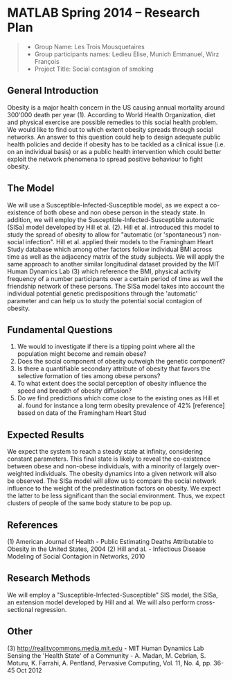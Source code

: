 # MATLAB Spring 2014 – Research Plan

> * Group Name: Les Trois Mousquetaires
> * Group participants names: Ledieu Elise, Munich Emmanuel, Wirz François
> * Project Title: Social contagion of smoking

## General Introduction

Obesity is a major health concern in the US causing annual mortality around 300'000 death per year (1). According to World Health Organization, diet and physical exercise are possible remedies to this social health problem. We would like to find out to which extent obesity spreads through social networks. An answer to this question could help to design adequate public health policies and decide if obesity has to be tackled as a clinical issue (i.e. on an individual basis) or as a public health intervention which could better exploit the network phenomena to spread positive behaviour to fight obesity.

## The Model

We will use a Susceptible-Infected-Susceptible model, as we expect a co-existence of both obese and non obese person in the steady state. In addition,  we will employ the Susceptible-Infected-Susceptible automatic (SISa) model developed by Hill et al. (2). Hill et al. introduced this model to study the spread of obesity to allow for "automatic (or 'spontaneous') non-social infection". Hill et al. applied their models to the Framingham Heart Study database which among other factors follow individual BMI across time as well as the adjacency matrix of the study subjects. 
We will apply the same approach to another similar longitudinal dataset provided by the MIT Human Dynamics Lab (3) which reference the BMI, physical activity frequency of a number participants over a certain period of time as well the friendship network of these persons.
The SISa model takes into account the individual potential genetic predispositions through the 'automatic' parameter and can help us to study the potential social contagion of obesity.	

## Fundamental Questions

1)	We would to investigate if there is a tipping point where all the population might become and remain obese?
2)	Does the social component of obesity outweigh the genetic component?
3)	Is there a quantifiable secondary attribute of obesity that favors the selective formation of ties among obese persons?
4)	To what extent does the social perception of obesity influence the speed and breadth of obesity diffusion?
5)	Do we find predictions which come close to the existing ones as Hill et al. found for instance a long term obesity prevalence of 42% [reference] based on data of the Framingham Heart Stud

## Expected Results

We expect the system to reach a steady state at infinity, considering constant parameters. This final state is likely to reveal the co-existence between obese and non-obese individuals, with a minority of largely over-weighted individuals. The obesity dynamics into a given network will also be observed. 
The SISa model will allow us to compare the social network influence to the weight of the predestination factors on obesity. We expect the latter to be less significant than the social environment. Thus, we expect clusters of people of the same body stature to be pop up.

## References 

(1) American Journal of Health - Public  Estimating Deaths Attributable to Obesity in the United States, 2004
(2) Hill and al. - Infectious Disease Modeling of Social Contagion in Networks, 2010


## Research Methods

We will employ a "Susceptible-Infected-Susceptible" SIS model, the SISa, an extension model developed by Hill and al. We will also perform cross-sectional regression.


## Other

(3)  http://realitycommons.media.mit.edu - MIT Human Dynamics Lab
Sensing the 'Health State' of a Community - A. Madan, M. Cebrian, S. Moturu, K. Farrahi, A. Pentland, Pervasive Computing, Vol. 11, No. 4, pp. 36-45 Oct 2012

